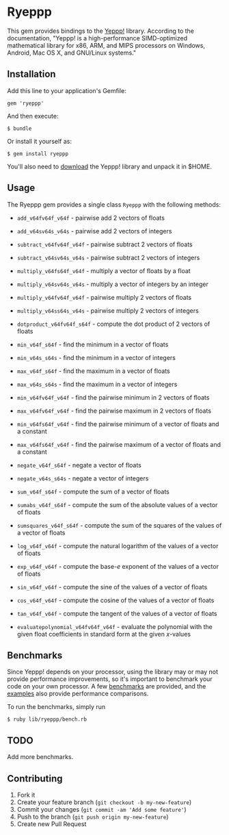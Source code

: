 # Ryeppp

This gem provides bindings to the [Yeppp!](http://www.yeppp.info/) library.
According to the documentation, "Yeppp! is a high-performance SIMD-optimized
mathematical library for x86, ARM, and MIPS processors on Windows, Android, Mac
OS X, and GNU/Linux systems."

## Installation

Add this line to your application's Gemfile:

    gem 'ryeppp'

And then execute:

    $ bundle

Or install it yourself as:

    $ gem install ryeppp

You'll also need to [download](http://www.yeppp.info/downloads.html) the Yeppp!
library and unpack it in $HOME.

## Usage

The Ryeppp gem provides a single class `Ryeppp` with the following methods:

* `add_v64fv64f_v64f` - pairwise add 2 vectors of floats

* `add_v64sv64s_v64s` - pairwise add 2 vectors of integers

* `subtract_v64fv64f_v64f` - pairwise subtract 2 vectors of floats

* `subtract_v64sv64s_v64s` - pairwise subtract 2 vectors of integers

* `multiply_v64fs64f_v64f` - multiply a vector of floats by a float

* `multiply_v64sv64s_v64s` - multiply a vector of integers by an integer

* `multiply_v64fv64f_v64f` - pairwise multiply 2 vectors of floats

* `multiply_v64ss64s_v64s` - pairwise multiply 2 vectors of integers

* `dotproduct_v64fv64f_s64f` - compute the dot product of 2 vectors of floats

* `min_v64f_s64f` - find the minimum in a vector of floats

* `min_v64s_s64s` - find the minimum in a vector of integers

* `max_v64f_s64f` - find the maximum in a vector of floats

* `max_v64s_s64s` - find the maximum in a vector of integers

* `min_v64fv64f_v64f` - find the pairwise minimum in 2 vectors of floats

* `max_v64fv64f_v64f` - find the pairwise maximum in 2 vectors of floats

* `min_v64fs64f_v64f` - find the pairwise minimum of a vector of floats and a
  constant

* `max_v64fs64f_v64f` - find the pairwise maximum of a vector of floats and a
  constant

* `negate_v64f_s64f` - negate a vector of floats

* `negate_v64s_s64s` - negate a vector of integers

* `sum_v64f_s64f` - compute the sum of a vector of floats

* `sumabs_v64f_s64f` - compute the sum of the absolute values of a vector of
  floats

* `sumsquares_v64f_s64f` - compute the sum of the squares of the values of a
  vector of floats

* `log_v64f_v64f` - compute the natural logarithm of the values of a vector of
  floats

* `exp_v64f_v64f` - compute the base-_e_ exponent of the values of a vector of
  floats

* `sin_v64f_v64f` - compute the sine of the values of a vector of floats

* `cos_v64f_v64f` - compute the cosine of the values of a vector of floats

* `tan_v64f_v64f` - compute the tangent of the values of a vector of floats

* `evaluatepolynomial_v64fv64f_v64f` - evaluate the polynomial with the given
  float coefficients in standard form at the given _x_-values

## Benchmarks

Since Yeppp! depends on your processor, using the library may or may not
provide performance improvements, so it's important to benchmark your code on
your own processor. A few [benchmarks](http://www.yeppp.info/benchmarks.html)
are provided, and the [examples](http://docs.yeppp.info/c/examples.html) also
provide performance comparisons.

To run the benchmarks, simply run

    $ ruby lib/ryeppp/bench.rb

## TODO

Add more benchmarks.

## Contributing

1. Fork it
2. Create your feature branch (`git checkout -b my-new-feature`)
3. Commit your changes (`git commit -am 'Add some feature'`)
4. Push to the branch (`git push origin my-new-feature`)
5. Create new Pull Request
